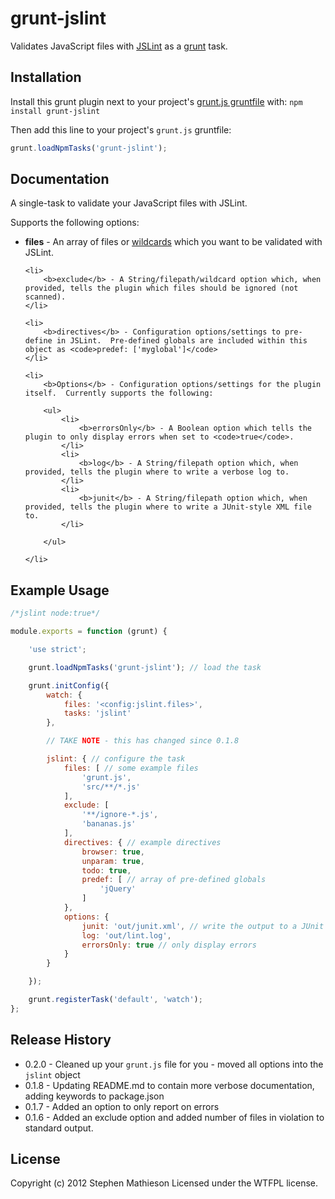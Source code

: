 # grunt-jslint

Validates JavaScript files with [JSLint](https://github.com/douglascrockford/JSLint) as a [grunt](https://github.com/cowboy/grunt) task.

## Installation
Install this grunt plugin next to your project's [grunt.js gruntfile][getting_started] with: `npm install grunt-jslint`

Then add this line to your project's `grunt.js` gruntfile:

```javascript
grunt.loadNpmTasks('grunt-jslint');
```

[npm_registry_page]: http://search.npmjs.org/#/grunt-jslint
[grunt]: https://github.com/cowboy/grunt
[getting_started]: https://github.com/cowboy/grunt/blob/master/docs/getting_started.md

## Documentation

A single-task to validate your JavaScript files with JSLint.

Supports the following options:


<ul>
	<li>
		<b>files</b> - An array of files or <a href="https://github.com/gruntjs/grunt/blob/master/docs/api_file.md#file-lists-and-wildcards">wildcards</a> which you want to be validated with JSLint.
	</li>

	<li>
		<b>exclude</b> - A String/filepath/wildcard option which, when provided, tells the plugin which files should be ignored (not scanned).
	</li>

	<li>
		<b>directives</b> - Configuration options/settings to pre-define in JSLint.  Pre-defined globals are included within this object as <code>predef: ['myglobal']</code>
	</li>

	<li>
		<b>Options</b> - Configuration options/settings for the plugin itself.  Currently supports the following:

		<ul>
			<li>
				<b>errorsOnly</b> - A Boolean option which tells the plugin to only display errors when set to <code>true</code>.
			</li>
			<li>
				<b>log</b> - A String/filepath option which, when provided, tells the plugin where to write a verbose log to.
			</li>
			<li>
				<b>junit</b> - A String/filepath option which, when provided, tells the plugin where to write a JUnit-style XML file to.
			</li>

		</ul>

	</li>
</ul>


## Example Usage
```javascript
/*jslint node:true*/

module.exports = function (grunt) {

	'use strict';

	grunt.loadNpmTasks('grunt-jslint'); // load the task

	grunt.initConfig({
		watch: {
			files: '<config:jslint.files>',
			tasks: 'jslint'
		},

		// TAKE NOTE - this has changed since 0.1.8

		jslint: { // configure the task
			files: [ // some example files
				'grunt.js',
				'src/**/*.js'
			],
			exclude: [
				'**/ignore-*.js',
				'bananas.js'
			],
			directives: { // example directives
				browser: true,
				unparam: true,
				todo: true,
				predef: [ // array of pre-defined globals
					'jQuery'
				]
			},
			options: {
				junit: 'out/junit.xml', // write the output to a JUnit XML
				log: 'out/lint.log',
				errorsOnly: true // only display errors
			}
		}

	});

	grunt.registerTask('default', 'watch');
};
```


## Release History
* 0.2.0 - Cleaned up your `grunt.js` file for you - moved all options into the `jslint` object
* 0.1.8 - Updating README.md to contain more verbose documentation, adding keywords to package.json
* 0.1.7 - Added an option to only report on errors
* 0.1.6 - Added an exclude option and added number of files in violation to standard output.

## License
Copyright (c) 2012 Stephen Mathieson
Licensed under the WTFPL license.
